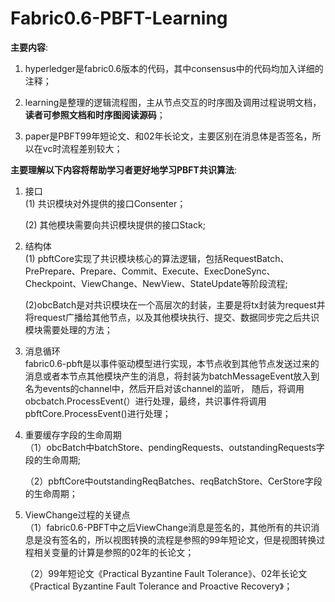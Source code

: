 # Fabric0.6-PBFT-Learning

**主要内容**:  
1. hyperledger是fabric0.6版本的代码，其中consensus中的代码均加入详细的注释；

2. learning是整理的逻辑流程图，主从节点交互的时序图及调用过程说明文档，**读者可参照文档和时序图阅读源码**；

3. paper是PBFT99年短论文、和02年长论文，主要区别在消息体是否签名，所以在vc时流程差别较大；


**主要理解以下内容将帮助学习者更好地学习PBFT共识算法**:  
1. 接口  
  (1) 共识模块对外提供的接口Consenter； 
  
   (2) 其他模块需要向共识模块提供的接口Stack;  
 
2. 结构体  
  (1) pbftCore实现了共识模块核心的算法逻辑，包括RequestBatch、PrePrepare、Prepare、Commit、Execute、ExecDoneSync、Checkpoint、ViewChange、NewView、StateUpdate等阶段流程; 
  
    (2)obcBatch是对共识模块在一个高层次的封装，主要是将tx封装为request并将request广播给其他节点，以及其他模块执行、提交、数据同步完之后共识模块需要处理的方法；  
  
3. 消息循环  
  fabric0.6-pbft是以事件驱动模型进行实现，本节点收到其他节点发送过来的消息或者本节点其他模块产生的消息，将封装为batchMessageEvent放入到名为events的channel中，然后开启对该channel的监听，
  随后，将调用obcbatch.ProcessEvent(）进行处理，最终，共识事件将调用pbftCore.ProcessEvent()进行处理；  
  
4. 重要缓存字段的生命周期  
 （1）obcBatch中batchStore、pendingRequests、outstandingRequests字段的生命周期; 
 
    （2）pbftCore中outstandingReqBatches、reqBatchStore、CerStore字段的生命周期；  
 
5. ViewChange过程的关键点  
 （1）fabric0.6-PBFT中之后ViewChange消息是签名的，其他所有的共识消息是没有签名的，所以视图转换的流程是参照的99年短论文，但是视图转换过程相关变量的计算是参照的02年的长论文；
 
    （2）99年短论文《Practical Byzantine Fault Tolerance》、02年长论文《Practical Byzantine Fault Tolerance and Proactive Recovery》；
